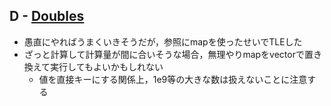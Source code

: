 ## D - [Doubles](https://atcoder.jp/contests/abc392/tasks/abc392_d)

- 愚直にやればうまくいきそうだが，参照にmapを使ったせいでTLEした
- ざっと計算して計算量が間に合いそうな場合，無理やりmapをvectorで置き換えて実行してもよいかもしれない
    - 値を直接キーにする関係上，1e9等の大きな数は扱えないことに注意する